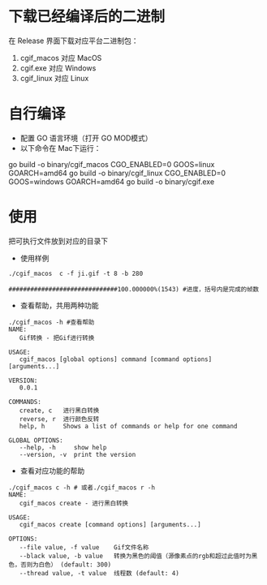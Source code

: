 # 下载已经编译后的二进制
在 Release 界面下载对应平台二进制包：
1. cgif_macos 对应 MacOS
2. cgif.exe 对应 Windows
3. cgif_linux 对应 Linux

# 自行编译
* 配置 GO 语言环境（打开 GO MOD模式）
* 以下命令在 Mac下运行： 

go build -o binary/cgif_macos
CGO_ENABLED=0 GOOS=linux GOARCH=amd64 go build -o binary/cgif_linux
CGO_ENABLED=0 GOOS=windows GOARCH=amd64 go build -o binary/cgif.exe

# 使用
把可执行文件放到对应的目录下
* 使用样例
```shell script
./cgif_macos  c -f ji.gif -t 8 -b 280

##############################100.000000%(1543) #进度，括号内是完成的帧数

```
* 查看帮助，共用两种功能
```shell script
./cgif_macos -h #查看帮助
NAME:
   Gif转换 - 把Gif进行转换

USAGE:
   cgif_macos [global options] command [command options] [arguments...]

VERSION:
   0.0.1

COMMANDS:
   create, c   进行黑白转换
   reverse, r  进行颜色反转
   help, h     Shows a list of commands or help for one command

GLOBAL OPTIONS:
   --help, -h     show help
   --version, -v  print the version
```
* 查看对应功能的帮助
```shell script
./cgif_macos c -h # 或者./cgif_macos r -h
NAME:
   cgif_macos create - 进行黑白转换

USAGE:
   cgif_macos create [command options] [arguments...]

OPTIONS:
   --file value, -f value    Gif文件名称
   --black value, -b value   转换为黑色的阈值（源像素点的rgb和超过此值时为黑色，否则为白色） (default: 300)
   --thread value, -t value  线程数 (default: 4)
```
